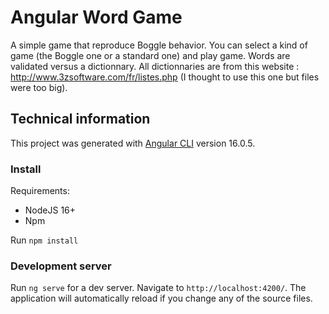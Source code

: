 # Angular Word Game

A simple game that reproduce Boggle behavior.
You can select a kind of game (the Boggle one or a standard one) and play game. Words are validated versus a dictionnary. All dictionnaries are from this website : http://www.3zsoftware.com/fr/listes.php (I thought to use this one but files were too big).

## Technical information

This project was generated with [Angular CLI](https://github.com/angular/angular-cli) version 16.0.5.

### Install 

Requirements:
* NodeJS 16+
* Npm

Run `npm install`

### Development server

Run `ng serve` for a dev server. Navigate to `http://localhost:4200/`. The application will automatically reload if you change any of the source files.
